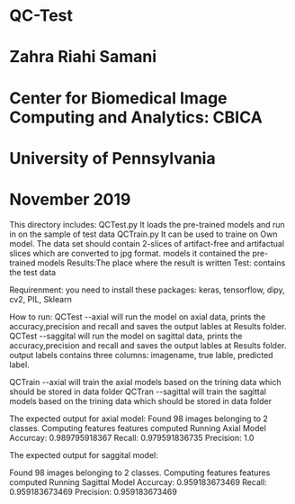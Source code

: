 # QC-Test
# Zahra Riahi Samani
# Center for Biomedical Image Computing and Analytics: CBICA
# University of Pennsylvania
# November 2019

This directory includes:
QCTest.py It loads the pre-trained models and run in on the sample of test data
QCTrain.py It can be used to traine on Own model. The data set should contain 2-slices of artifact-free and artifactual slices which are converted to jpg format.
models it contained the pre-trained models
Results:The place where the result is written
Test: contains the test data


Requirenment:
you need to install these packages:
keras, tensorflow, dipy, cv2, PIL, Sklearn

How to run:
QCTest --axial will run the model on axial data, prints the accuracy,precision and recall and saves the output lables at Results folder.
QCTest --saggital will run the model on sagittal data, prints the accuracy,precision and recall and saves the output lables at Results folder.
output labels contains three columns: imagename, true lable, predicted label.

QCTrain --axial    will train the axial models based on the trining data  which should be stored in data folder
QCTran  --sagittal will train the sagittal models based on the trining data  which should be stored in data folder


The expected output for axial model:
Found 98 images belonging to 2 classes.
Computing features
features computed
Running Axial Model  
Accurcay: 0.989795918367
Recall: 0.979591836735
Precision: 1.0

The expected output for saggital model:

Found 98 images belonging to 2 classes.
Computing features
features computed
Running Sagittal Model
Accurcay: 0.959183673469
Recall: 0.959183673469
Precision: 0.959183673469
